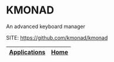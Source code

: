 # KMONAD

 An advanced keyboard manager

 SITE: https://github.com/kmonad/kmonad

 | [Applications](https://portable-linux-apps.github.io/apps.html) | [Home](https://portable-linux-apps.github.io)
 | --- | --- |
